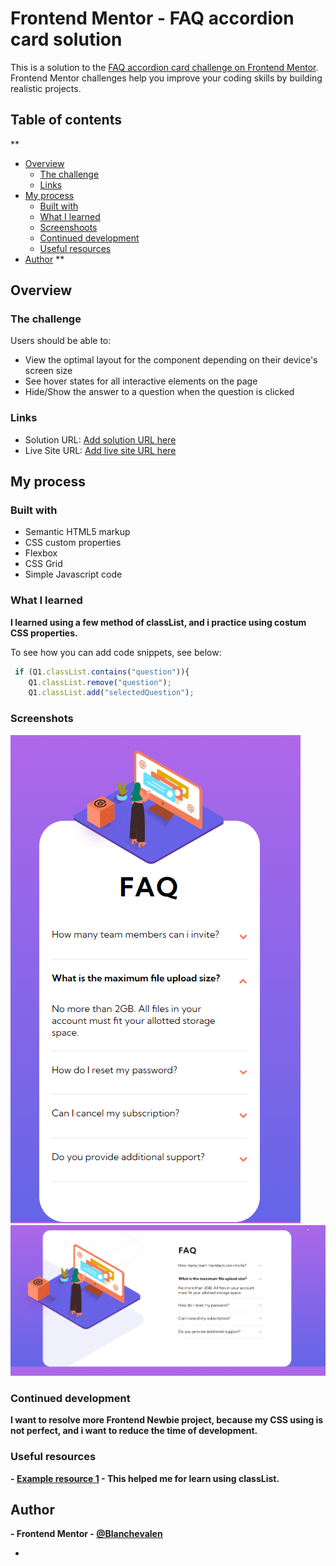 # Frontend Mentor - FAQ accordion card solution

This is a solution to the [FAQ accordion card challenge on Frontend Mentor](https://www.frontendmentor.io/challenges/faq-accordion-card-XlyjD0Oam). Frontend Mentor challenges help you improve your coding skills by building realistic projects. 

## Table of contents
**
- [Overview](#overview)
  - [The challenge](#the-challenge)
  - [Links](#links)
- [My process](#my-process)
  - [Built with](#built-with)
  - [What I learned](#what-i-learned)
  - [Screenshoots](#screenshots)
  - [Continued development](#continued-development)
  - [Useful resources](#useful-resources)
- [Author](#author)
**


## Overview

### The challenge

Users should be able to:

- View the optimal layout for the component depending on their device's screen size
- See hover states for all interactive elements on the page
- Hide/Show the answer to a question when the question is clicked

### Links

- Solution URL: [Add solution URL here]([https://your-solution-url.com](https://github.com/Blanchevalen/FAQ-_Accordion_Card_Main_baby_project))
- Live Site URL: [Add live site URL here](https://your-live-site-url.com)

## My process

### Built with

- Semantic HTML5 markup
- CSS custom properties
- Flexbox
- CSS Grid
- Simple Javascript code


### What I learned

**I learned using a few method of classList, and i practice using costum CSS properties.**

To see how you can add code snippets, see below:

```js
 if (Q1.classList.contains("question")){
    Q1.classList.remove("question");
    Q1.classList.add("selectedQuestion");
```
### Screenshots
![Mobile view](./images/Mobile_view.png)
![Dekstop view](./images/Dekstop_view.png)
### Continued development

**I want to resolve more Frontend Newbie project, because my CSS using is not perfect, and i want to reduce the time of development.**

### Useful resources

**- [Example resource 1](https://developer.mozilla.org/en-US/docs/Web/API/Element/classList) - This helped me for learn using classList.**


## Author

**- Frontend Mentor - [@Blanchevalen](https://www.frontendmentor.io/profile/blanchevalen)**

*


[def]: image.png
